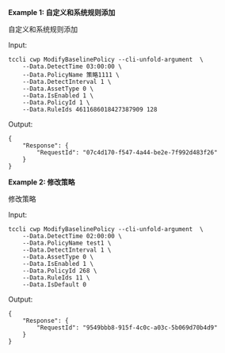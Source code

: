 **Example 1: 自定义和系统规则添加**

自定义和系统规则添加

Input: 

```
tccli cwp ModifyBaselinePolicy --cli-unfold-argument  \
    --Data.DetectTime 03:00:00 \
    --Data.PolicyName 策略1111 \
    --Data.DetectInterval 1 \
    --Data.AssetType 0 \
    --Data.IsEnabled 1 \
    --Data.PolicyId 1 \
    --Data.RuleIds 4611686018427387909 128
```

Output: 
```
{
    "Response": {
        "RequestId": "07c4d170-f547-4a44-be2e-7f992d483f26"
    }
}
```

**Example 2: 修改策略**

修改策略

Input: 

```
tccli cwp ModifyBaselinePolicy --cli-unfold-argument  \
    --Data.DetectTime 02:00:00 \
    --Data.PolicyName test1 \
    --Data.DetectInterval 1 \
    --Data.AssetType 0 \
    --Data.IsEnabled 1 \
    --Data.PolicyId 268 \
    --Data.RuleIds 11 \
    --Data.IsDefault 0
```

Output: 
```
{
    "Response": {
        "RequestId": "9549bbb8-915f-4c0c-a03c-5b069d70b4d9"
    }
}
```

